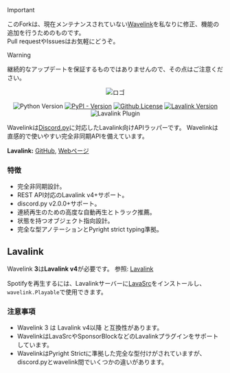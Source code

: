 > [!IMPORTANT]
> このForkは、現在メンテナンスされていない[Wavelink](https://github.com/PythonistaGuild/Wavelink)を私なりに修正、機能の追加を行うためのものです。  
> Pull requestやIssuesはお気軽にどうぞ。

> [!WARNING]
> 継続的なアップデートを保証するものではありませんので、その点はご注意ください。  

<div align="center">


![ロゴ](https://raw.githubusercontent.com/PythonistaGuild/Wavelink/master/logo.png)

![Python Version](https://img.shields.io/pypi/pyversions/Wavelink)
[![PyPI - Version](https://img.shields.io/pypi/v/Wavelink)](https://pypi.org/project/Wavelink-fix/)
[![Github License](https://img.shields.io/github/license/PythonistaGuild/Wavelink)](LICENSE)
[![Lavalink Version](https://img.shields.io/badge/Lavalink-v4.0%2B-blue?color=%23FB7713)](https://lavalink.dev)
![Lavalink Plugin](https://img.shields.io/badge/Lavalink_Plugins-Native_Support-blue?color=%2373D673)


</div>


Wavelinkは[Discord.py](https://github.com/Rapptz/discord.py)に対応したLavalink向けAPIラッパーです。
Wavelinkは直感的で使いやすい完全非同期APIを備えています。

**Lavalink:** [GitHub](https://github.com/lavalink-devs/Lavalink/releases), [Webページ](https://lavalink.dev)


### 特徴

- 完全非同期設計。
- REST API対応のLavalink v4+サポート。
- discord.py v2.0.0+サポート。
- 連続再生のための高度な自動再生とトラック推薦。
- 状態を持つオブジェクト指向設計。
- 完全な型アノテーションとPyright strict typing準拠。

## Lavalink

Wavelink **3**は**Lavalink v4**が必要です。
参照: [Lavalink](https://github.com/lavalink-devs/Lavalink/releases)

Spotifyを再生するには、Lavalinkサーバーに[LavaSrc](https://github.com/topi314/LavaSrc)をインストールし、`wavelink.Playable`で使用できます。


### 注意事項

- Wavelink 3 は Lavalink v4以降 と互換性があります。
- WavelinkはLavaSrcやSponsorBlockなどのLavalinkプラグインをサポートしています。
- WavelinkはPyright Strictに準拠した完全な型付けがされていますが、discord.pyとwavelink間でいくつかの違いがあります。

